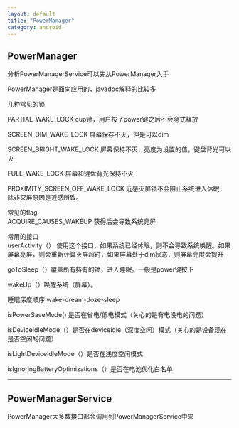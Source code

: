 ```yaml
---
layout: default
title: "PowerManager"
category: android
---
```


## PowerManager 

分析PowerManagerService可以先从PowerManager入手



PowerManager是面向应用的，javadoc解释的比较多

几种常见的锁  

PARTIAL_WAKE_LOCK cup锁，用户按了power键之后不会隐式释放

SCREEN_DIM_WAKE_LOCK 屏幕保存不灭，但是可以dim

SCREEN_BRIGHT_WAKE_LOCK 屏幕保持不灭，亮度为设置的值，键盘背光可以灭

FULL_WAKE_LOCK 屏幕和键盘背光保持不灭

PROXIMITY_SCREEN_OFF_WAKE_LOCK 近感灭屏锁不会阻止系统进入休眠，除非灭屏原因是近感所致。

常见的flag    
ACQUIRE_CAUSES_WAKEUP 获得后会导致系统亮屏

常用的接口  
userActivity（） 使用这个接口，如果系统已经休眠，则不会导致系统唤醒。如果屏幕亮屏，则会重新计算灭屏超时，如果屏幕处于dim状态，则屏幕亮度会提升

goToSleep（）覆盖所有持有的锁，进入睡眠。一般是power键按下

wakeUp（）唤醒系统（屏幕）。

睡眠深度顺序  wake-dream-doze-sleep

isPowerSaveMode() 是否在省电/低电模式（关心的是有电没电的问题）

isDeviceIdleMode（）是否在deviceidle（深度空闲）模式（关心的是设备现在是否空闲的问题）

isLightDeviceIdleMode（）是否在浅度空闲模式

isIgnoringBatteryOptimizations（）是否在电池优化白名单

----------

## PowerManagerService 

PowerManager大多数接口都会调用到PowerManagerService中来  